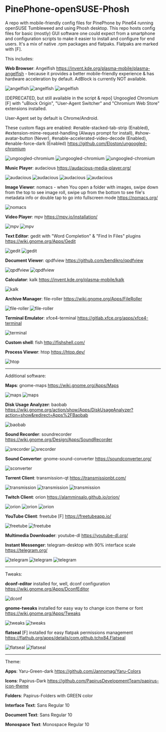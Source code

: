 # PinePhone-openSUSE-Phosh
A repo with mobile-friendly config files for PinePhone by Pine64 running openSUSE Tumbleweed and using Phosh desktop. This repo hosts config files for basic (mostly) GUI software one could expect from a smartphone and configuration scripts to make it easier to install and configure for end users. It's a mix of native .rpm packages and flatpaks. Flatpaks are marked with [F].

This includes:

**Web Browser**: Angelfish https://invent.kde.org/plasma-mobile/plasma-angelfish - because it provides a better mobile-friendly experience & has hardware acceleration by default. AdBlock is currently NOT available.

![angelfish](https://github.com/perrsona1234/PinePhone-openSUSE-Phosh/blob/main/PineShots/angelfish.png)
![angelfish](https://github.com/perrsona1234/PinePhone-openSUSE-Phosh/blob/main/PineShots/angelfish2.png)
![angelfish](https://github.com/perrsona1234/PinePhone-openSUSE-Phosh/blob/main/PineShots/angelfish3.png)

[DEPRECATED, but still available in the script & repo]
Ungoogled Chromium [F] with "uBlock Origin", "User-Agent Switcher" and "Chromium Web Store" extensions installed. 

User-Agent set by default is Chrome/Android. 

These custom flags are enabled: #enable-stacked-tab-strip (Enabled), #extension-mime-request-handling (Always prompt for install), #show-avatar-button (Never), #enable-accelerated-video-decode (Enabled), #enable-force-dark (Enabled) https://github.com/Eloston/ungoogled-chromium

![ungoogled-chromium](https://github.com/perrsona1234/PinePhone-openSUSE-Phosh/blob/main/PineShots/ungoogled-chromium.png)
![ungoogled-chromium](https://github.com/perrsona1234/PinePhone-openSUSE-Phosh/blob/main/PineShots/ungoogled-chromium2.png)
![ungoogled-chromium](https://github.com/perrsona1234/PinePhone-openSUSE-Phosh/blob/main/PineShots/ungoogled-chromium3.png)

**Music Player**: audacious https://audacious-media-player.org/

![audacious](https://github.com/perrsona1234/PinePhone-openSUSE-Phosh/blob/main/PineShots/audacious.png)
![audacious](https://github.com/perrsona1234/PinePhone-openSUSE-Phosh/blob/main/PineShots/audacious2.png)
![audacious](https://github.com/perrsona1234/PinePhone-openSUSE-Phosh/blob/main/PineShots/audacious3.png)
![audacious](https://github.com/perrsona1234/PinePhone-openSUSE-Phosh/blob/main/PineShots/audacious4.png)

**Image Viewer**: nomacs - when You open a folder with images, swipe down from the top to see image roll, swipe up from the bottom to see file's metadata info or double tap to go into fullscreen mode https://nomacs.org/

![nomacs](https://github.com/perrsona1234/PinePhone-openSUSE-Phosh/blob/main/PineShots/nomacs2.png)

**Video Player**: mpv https://mpv.io/installation/

![mpv](https://github.com/perrsona1234/PinePhone-openSUSE-Phosh/blob/main/PineShots/mpv.png)
![mpv](https://github.com/perrsona1234/PinePhone-openSUSE-Phosh/blob/main/PineShots/mpv2.png)

**Text Editor**: gedit with "Word Completion" & "Find In Files" plugins https://wiki.gnome.org/Apps/Gedit

![gedit](https://github.com/perrsona1234/PinePhone-openSUSE-Phosh/blob/main/PineShots/gedit.png)
![gedit](https://github.com/perrsona1234/PinePhone-openSUSE-Phosh/blob/main/PineShots/gedit2.png)

**Document Viewer**: qpdfview https://github.com/bendikro/qpdfview

![qpdfview](https://github.com/perrsona1234/PinePhone-openSUSE-Phosh/blob/main/PineShots/qpdfview.png)
![qpdfview](https://github.com/perrsona1234/PinePhone-openSUSE-Phosh/blob/main/PineShots/qpdfview2.png)

**Calculator**: kalk https://invent.kde.org/plasma-mobile/kalk

![kalk](https://github.com/perrsona1234/PinePhone-openSUSE-Phosh/blob/main/PineShots/kalk.png)

**Archive Manager**: file-roller https://wiki.gnome.org/Apps/FileRoller

![file-roller](https://github.com/perrsona1234/PinePhone-openSUSE-Phosh/blob/main/PineShots/file-roller.png)
![file-roller](https://github.com/perrsona1234/PinePhone-openSUSE-Phosh/blob/main/PineShots/file-roller2.png)

**Terminal Emulator**: xfce4-terminal https://gitlab.xfce.org/apps/xfce4-terminal

![terminal](https://github.com/perrsona1234/PinePhone-openSUSE-Phosh/blob/main/PineShots/terminal.png)

**Custom shell**: fish http://fishshell.com/

**Process Viewer**: htop https://htop.dev/

![htop](https://github.com/perrsona1234/PinePhone-openSUSE-Phosh/blob/main/PineShots/htop.png)

------------------------------------

Additional software:

**Maps**: gnome-maps https://wiki.gnome.org/Apps/Maps

![maps](https://github.com/perrsona1234/PinePhone-openSUSE-Phosh/blob/main/PineShots/maps.png)
![maps](https://github.com/perrsona1234/PinePhone-openSUSE-Phosh/blob/main/PineShots/maps2.png)

**Disk Usage Analyzer**: baobab https://wiki.gnome.org/action/show/Apps/DiskUsageAnalyzer?action=show&redirect=Apps%2FBaobab

![baobab](https://github.com/perrsona1234/PinePhone-openSUSE-Phosh/blob/main/PineShots/baobab.png)

**Sound Recorder**: soundrecorder https://wiki.gnome.org/Design/Apps/SoundRecorder

![srecorder](https://github.com/perrsona1234/PinePhone-openSUSE-Phosh/blob/main/PineShots/srecorder.png)
![srecorder](https://github.com/perrsona1234/PinePhone-openSUSE-Phosh/blob/main/PineShots/srecorder2.png)

**Sound Converter**: gnome-sound-converter https://soundconverter.org/

![sconverter](https://github.com/perrsona1234/PinePhone-openSUSE-Phosh/blob/main/PineShots/sconverter.png)

**Torrent Client**: transmission-qt https://transmissionbt.com/

![transmission](https://github.com/perrsona1234/PinePhone-openSUSE-Phosh/blob/main/PineShots/transmission.png)
![transmission](https://github.com/perrsona1234/PinePhone-openSUSE-Phosh/blob/main/PineShots/transmission2.png)
![transmission](https://github.com/perrsona1234/PinePhone-openSUSE-Phosh/blob/main/PineShots/transmission3.png)

**Twitch Client**: orion https://alamminsalo.github.io/orion/

![orion](https://github.com/perrsona1234/PinePhone-openSUSE-Phosh/blob/main/PineShots/orion.png)
![orion](https://github.com/perrsona1234/PinePhone-openSUSE-Phosh/blob/main/PineShots/orion2.png)
![orion](https://github.com/perrsona1234/PinePhone-openSUSE-Phosh/blob/main/PineShots/orion3.png)

**YouTube Client**: freetube [F] https://freetubeapp.io/

![freetube](https://github.com/perrsona1234/PinePhone-openSUSE-Phosh/blob/main/PineShots/freetube.png)
![freetube](https://github.com/perrsona1234/PinePhone-openSUSE-Phosh/blob/main/PineShots/freetube2.png)

**Multimedia Downloader**: youtube-dl https://youtube-dl.org/

**Instant Messenger**: telegram-desktop with 90% interface scale https://telegram.org/

![telegram](https://github.com/perrsona1234/PinePhone-openSUSE-Phosh/blob/main/PineShots/telegram.png)
![telegram](https://github.com/perrsona1234/PinePhone-openSUSE-Phosh/blob/main/PineShots/telegram2.png)
![telegram](https://github.com/perrsona1234/PinePhone-openSUSE-Phosh/blob/main/PineShots/telegram3.png)

-------------------------------------

Tweaks:

**dconf-editor** installed for, well, dconf configuration https://wiki.gnome.org/Apps/DconfEditor

![dconf](https://github.com/perrsona1234/PinePhone-openSUSE-Phosh/blob/main/PineShots/dconf.png)

**gnome-tweaks** installed for easy way to change icon theme or font https://wiki.gnome.org/Apps/Tweaks

![tweaks](https://github.com/perrsona1234/PinePhone-openSUSE-Phosh/blob/main/PineShots/tweaks.png)
![tweaks](https://github.com/perrsona1234/PinePhone-openSUSE-Phosh/blob/main/PineShots/tweaks2.png)

**flatseal** [F] installed for easy flatpak permissions management https://flathub.org/apps/details/com.github.tchx84.Flatseal

![flatseal](https://github.com/perrsona1234/PinePhone-openSUSE-Phosh/blob/main/PineShots/flatseal.png)
![flatseal](https://github.com/perrsona1234/PinePhone-openSUSE-Phosh/blob/main/PineShots/flatseal2.png)

-------------------------------------

Theme:

**Apps**: Yaru-Green-dark https://github.com/Jannomag/Yaru-Colors

**Icons**: Papirus-Dark https://github.com/PapirusDevelopmentTeam/papirus-icon-theme

**Folders**: Papirus-Folders with GREEN color

**Interface Text**: Sans Regular 10

**Document Text**: Sans Regular 10

**Monospace Text**: Monospace Regular 10
